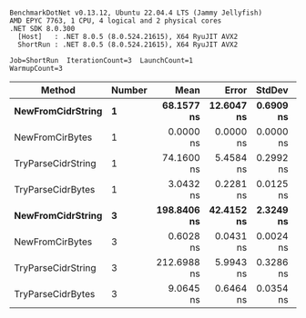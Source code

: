 ```

BenchmarkDotNet v0.13.12, Ubuntu 22.04.4 LTS (Jammy Jellyfish)
AMD EPYC 7763, 1 CPU, 4 logical and 2 physical cores
.NET SDK 8.0.300
  [Host]   : .NET 8.0.5 (8.0.524.21615), X64 RyuJIT AVX2
  ShortRun : .NET 8.0.5 (8.0.524.21615), X64 RyuJIT AVX2

Job=ShortRun  IterationCount=3  LaunchCount=1  
WarmupCount=3  

```
| Method             | Number | Mean        | Error      | StdDev    | Min         | Max         | Allocated |
|------------------- |------- |------------:|-----------:|----------:|------------:|------------:|----------:|
| **NewFromCidrString**  | **1**      |  **68.1577 ns** | **12.6047 ns** | **0.6909 ns** |  **67.7380 ns** |  **68.9551 ns** |         **-** |
| NewFromCirBytes    | 1      |   0.0000 ns |  0.0000 ns | 0.0000 ns |   0.0000 ns |   0.0000 ns |         - |
| TryParseCidrString | 1      |  74.1600 ns |  5.4584 ns | 0.2992 ns |  73.8557 ns |  74.4538 ns |         - |
| TryParseCidrBytes  | 1      |   3.0432 ns |  0.2281 ns | 0.0125 ns |   3.0352 ns |   3.0576 ns |         - |
| **NewFromCidrString**  | **3**      | **198.8406 ns** | **42.4152 ns** | **2.3249 ns** | **197.1513 ns** | **201.4922 ns** |         **-** |
| NewFromCirBytes    | 3      |   0.6028 ns |  0.0431 ns | 0.0024 ns |   0.6004 ns |   0.6052 ns |         - |
| TryParseCidrString | 3      | 212.6988 ns |  5.9943 ns | 0.3286 ns | 212.3415 ns | 212.9880 ns |         - |
| TryParseCidrBytes  | 3      |   9.0645 ns |  0.6464 ns | 0.0354 ns |   9.0369 ns |   9.1045 ns |         - |
